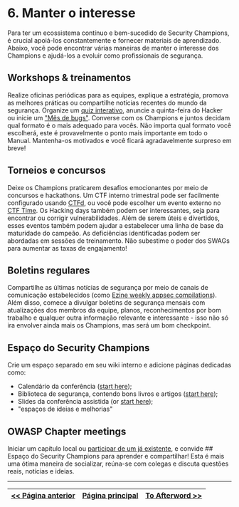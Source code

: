 # 6. Manter o interesse
Para ter um ecossistema contínuo e bem-sucedido de Security Champions, é crucial apoiá-los constantemente e fornecer materiais de aprendizado. Abaixo, você pode encontrar várias maneiras de manter o interesse dos Champions e ajudá-los a evoluir como profissionais de segurança.

## Workshops & treinamentos
Realize oficinas periódicas para as equipes, explique a estratégia, promova as melhores práticas ou compartilhe notícias recentes do mundo da segurança. Organize um [quiz interativo](https://kahoot.com), anuncie a quinta-feira do Hacker ou inicie um ["Mês de bugs"](https://owaspsummit.org/Working-Sessions/Security-Crowdsourcing/Internal-Bug-Bounties-Programmes.html). Converse com os Champions e juntos decidam qual formato é o mais adequado para vocês. Não importa qual formato você escolherá, este é provavelmente o ponto mais importante em todo o Manual. Mantenha-os motivados e você ficará agradavelmente surpreso em breve!

## Torneios e concursos
Deixe os Champions praticarem desafios emocionantes por meio de concursos e hackathons. Um CTF interno trimestral pode ser facilmente configurado usando [CTFd](https://github.com/CTFd/CTFd), ou você pode escolher um evento externo no [CTF Time](https://ctftime.org/). Os Hacking days também podem ser interessantes, seja para encontrar ou corrigir vulnerabilidades.
Além de serem úteis e divertidos, esses eventos também podem ajudar a estabelecer uma linha de base da maturidade do campeão. As deficiências identificadas podem ser abordadas em sessões de treinamento.
Não subestime o poder dos SWAGs para aumentar as taxas de engajamento!


## Boletins regulares
Compartilhe as últimas notícias de segurança por meio de canais de comunicação estabelecidos (como [Ezine weekly appsec compilations](https://github.com/Simpsonpt/AppSecEzine)). Além disso, comece a divulgar boletins de segurança mensais com atualizações dos membros da equipe, planos, reconhecimentos por bom trabalho e qualquer outra informação relevante e interessante - isso não só ira envolver ainda mais os Champions, mas será um bom checkpoint.


## Espaço do Security Champions
Crie um espaço separado em seu wiki interno e adicione páginas dedicadas como:
- Calendário da conferência ([start here](https://infosec-conferences.com));
- Biblioteca de segurança, contendo bons livros e artigos ([start here](https://github.com/paragonie/awesome-appsec));
- Slides da conferência assistida (or [start here](https://github.com/PaulSec/awesome-sec-talks));
- "espaços de ideias e melhorias"


## OWASP Chapter meetings
Iniciar um capítulo local ou [participar de um já existente](https://www.owasp.org/index.php/OWASP_Chapter), e convide ## Espaço do Security Champions para aprender e compartilhar! Esta é mais uma ótima maneira de socializar, reúna-se com colegas e discuta questões reais, notícias e ideias.

---

[<< Página anterior](5.%20Base%20de%20conhecimento.md) | [Página principal](../README.md) | [To Afterword >>](Afterword.md)
| --- | --- | --- |